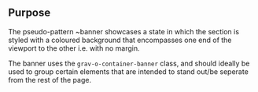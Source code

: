 ## Purpose

The pseudo-pattern ~banner showcases a state in which the section is styled with a coloured background that encompasses one end of the viewport to the other i.e. with no margin.

The banner uses the `grav-o-container-banner` class, and should ideally be used to group certain elements that are intended to stand out/be seperate from the rest of the page.
